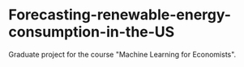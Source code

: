# Forecasting-renewable-energy-consumption-in-the-US
Graduate project for the course "Machine Learning for Economists".
